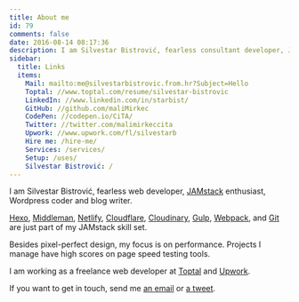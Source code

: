 ```yaml
---
title: About me
id: 79
comments: false
date: 2016-08-14 08:17:36
description: I am Silvestar Bistrović, fearless consultant developer, JAMstack enthusiast, Wordpress coder and blog writer.
sidebar:
  title: Links
  items:
    Mail: mailto:me@silvestarbistrovic.from.hr?Subject=Hello
    Toptal: //www.toptal.com/resume/silvestar-bistrovic
    LinkedIn: //www.linkedin.com/in/starbist/
    GitHub: //github.com/maliMirkec
    CodePen: //codepen.io/CiTA/
    Twitter: //twitter.com/malimirkeccita
    Upwork: //www.upwork.com/fl/silvestarb
    Hire me: /hire-me/
    Services: /services/
    Setup: /uses/
    Silvestar Bistrović: /
---
```


I am Silvestar Bistrović, fearless web developer, [JAMstack](//jamstack.org/) enthusiast, Wordpress coder and blog writer.

[Hexo](//hexo.io/), [Middleman](//middlemanapp.com/), [Netlify](//www.netlify.com/), [Cloudflare](//www.cloudflare.com/), [Cloudinary](//cloudinary.com/), [Gulp](//gulpjs.com/), [Webpack](//webpack.js.org/), and [Git](//git-scm.com/) are just part of my JAMstack skill set.

Besides pixel-perfect design, my focus is on performance. Projects I manage have high scores on page speed testing tools.

I am working as a freelance web developer at [Toptal](//www.toptal.com/resume/silvestar-bistrovic) and [Upwork](//www.upwork.com/fl/silvestarb).

If you want to get in touch, send me [an email](mailto:me@silvestarbistrovic.from.hr?Subject=Hello) or [a tweet](twitter.com/malimirkeccita).
